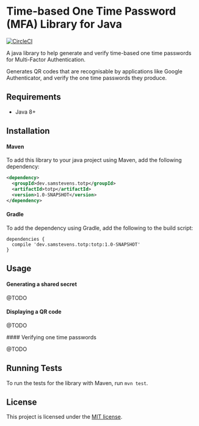# Time-based One Time Password (MFA) Library for Java

[![CircleCI](https://circleci.com/gh/samdjstevens/java-totp/tree/master.svg?style=svg&circle-token=10b865d8ba6091caba7a73a5a2295bd642ab79d5)](https://circleci.com/gh/samdjstevens/java-totp/tree/master)

A java library to help generate and verify time-based one time passwords for Multi-Factor Authentication.

Generates QR codes that are recognisable by applications like Google Authenticator, and verify the one time passwords they produce.



## Requirements

- Java 8+



## Installation

#### Maven

To add this library to your java project using Maven, add the following dependency:

```xml
<dependency>
  <groupId>dev.samstevens.totp</groupId>
  <artifactId>totp</artifactId>
  <version>1.0-SNAPSHOT</version>
</dependency>
```



#### Gradle

To add the dependency using Gradle, add the following to the build script:

```
dependencies {
  compile 'dev.samstevens.totp:totp:1.0-SNAPSHOT'
}
```



## Usage

#### Generating a shared secret

@TODO



#### Displaying a QR code

@TODO



#### Verifying one time passwords

@TODO



## Running Tests

To run the tests for the library with Maven, run `mvn test`.




## License

This project is licensed under the [MIT license](https://opensource.org/licenses/MIT).